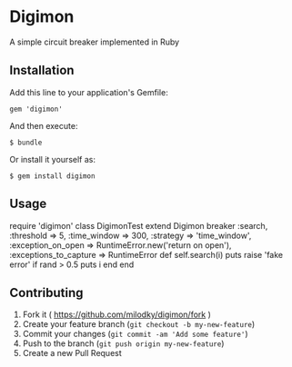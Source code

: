 # Digimon
 A simple circuit breaker implemented in Ruby

## Installation

Add this line to your application's Gemfile:

    gem 'digimon'

And then execute:

    $ bundle

Or install it yourself as:

    $ gem install digimon

## Usage

require 'digimon'
class DigimonTest
  extend Digimon
  breaker :search, :threshold => 5, :time_window => 300, :strategy => 'time_window', :exception_on_open => RuntimeError.new('return on open'), :exceptions_to_capture => RuntimeError
  def self.search(i)
    puts
    raise 'fake error' if rand > 0.5
    puts i
  end
end
  

## Contributing

1. Fork it ( https://github.com/milodky/digimon/fork )
2. Create your feature branch (`git checkout -b my-new-feature`)
3. Commit your changes (`git commit -am 'Add some feature'`)
4. Push to the branch (`git push origin my-new-feature`)
5. Create a new Pull Request
